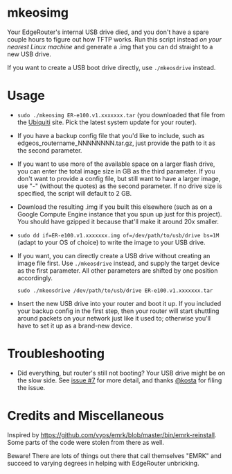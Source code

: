 # mkeosimg

Your EdgeRouter's internal USB drive died, and you don't have a spare
couple hours to figure out how TFTP works. Run this script instead *on
your nearest Linux machine* and generate a .img that you can dd straight
to a new USB drive.

If you want to create a USB boot drive directly, use `./mkeosdrive` instead.

# Usage

* `sudo ./mkeosimg ER-e100.v1.xxxxxxx.tar` (you downloaded that file
  from the [Ubiquiti](https://www.ui.com/download/edgemax) site. Pick
  the latest system update for your router).

* If you have a backup config file that you'd like to include, such as
  edgeos_routername_NNNNNNNN.tar.gz, just provide the path to it as the
  second parameter.

* If you want to use more of the available space on a larger flash drive,
  you can enter the total image size in GB as the third parameter.
  If you don't want to provide a config file, but still want to have a
  larger image, use "-" (without the quotes) as the second parameter.
  If no drive size is specified, the script will default to 2 GB.

* Download the resulting .img if you built this elsewhere (such as on
  a Google Compute Engine instance that you spun up just for this
  project). You should have gzipped it because that'll make it around
  20x smaller.

* `sudo dd if=ER-e100.v1.xxxxxxx.img of=/dev/path/to/usb/drive bs=1M`
  (adapt to your OS of choice) to write the image to your USB drive.

* If you want, you can directly create a USB drive without creating an
  image file first. Use `./mkeosdrive` instead, and supply the target
  device as the first parameter. All other parameters are shifted by one
  position accordingly.

  `sudo ./mkeosdrive /dev/path/to/usb/drive ER-e100.v1.xxxxxxx.tar`

* Insert the new USB drive into your router and boot it up. If you
  included your backup config in the first step, then your router will
  start shuttling around packets on your network just like it used to;
  otherwise you'll have to set it up as a brand-new device.

# Troubleshooting

* Did everything, but router's still not booting? Your USB drive might
  be on the slow side. See [issue
  #7](https://github.com/sowbug/mkeosimg/issues/7) for more detail,
  and thanks [@kosta](https://github.com/kosta) for filing the issue.

# Credits and Miscellaneous

Inspired by
https://github.com/vyos/emrk/blob/master/bin/emrk-reinstall. Some parts
of the code were stolen from there as well.

Beware! There are lots of things out there that call themselves "EMRK"
and succeed to varying degrees in helping with EdgeRouter unbricking.
